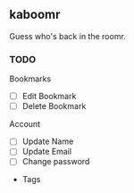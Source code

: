 ## kaboomr

Guess who's back in the roomr.

### TODO

Bookmarks
 - [ ] Edit Bookmark
 - [ ] Delete Bookmark

Account
- [ ] Update Name
- [ ] Update Email
- [ ] Change password

* Tags